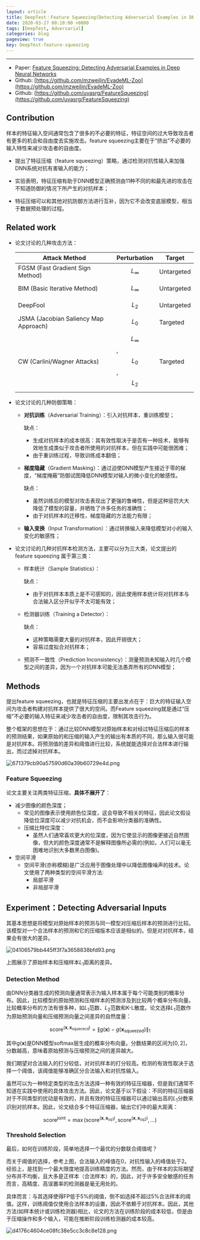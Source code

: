 ```yaml
---
layout: article
title: DeepTest：Feature Squeezing(Detecting Adversarial Examples in DNN)
date: 2020-03-27 00:10:00 +0800
tags: [DeepTest, Adversarial]
categories: blog
pageview: true
key: DeepTest-feature-squeezing
---
```


------

- Paper: [Feature Squeezing: Detecting Adversarial Examples in Deep Neural Networks](https://arxiv.org/abs/1704.01155)
- Github: [https://github.com/mzweilin/EvadeML-Zoo](https://github.com/mzweilin/EvadeML-Zoo)
- Github: [https://github.com/uvasrg/FeatureSqueezing](https://github.com/uvasrg/FeatureSqueezing)



## Contribution

样本的特征输入空间通常包含了很多的不必要的特征，特征空间的过大导致攻击者有更多的机会和自由度去实施攻击。feature squeezing主要在于“挤出”不必要的输入特性来减少攻击者的自由度。

- 提出了特征压缩（feature squeezing）策略，通过检测对抗性输入来加强DNN系统对抗有害输入的能力；

- 实验表明，特征压缩有助于DNN模型正确预测由11种不同的和最先进的攻击在不知道防御的情况下所产生的对抗样本；

- 特征压缩可以和其他对抗防御方法进行互补，因为它不会改变底层模型，相当于数据预处理的过程。

  

## Related work

- 论文讨论的几种攻击方法：

  | Attack Method                         | Perturbation                         | Target     |
  | ------------------------------------- | ------------------------------------ | ---------- |
  | FGSM (Fast Gradient Sign Method)      | $$L_{\infty}$$                       | Untargeted |
  | BIM (Basic Iterative Method)          | $$L_{\infty}$$                       | Untargeted |
  | DeepFool                              | $$L_{2}$$                            | Untargeted |
  | JSMA (Jacobian Saliency Map Approach) | $$L_{0}$$                            | Targeted   |
  | CW (Carlini/Wagner Attacks)           | $$L_{\infty}$$, $$L_{0}$$, $$L_{2}$$ | Targeted   |

  

- 论文讨论的几种防御策略：

  - **对抗训练**（Adversarial Training）：引入对抗样本，重训练模型；

    缺点：

    - 生成对抗样本的成本很高：其有效性取决于是否有一种技术，能够有效地生成类似于攻击者所使用的对抗样本，但在实践中可能很困难；
    - 由于重训练过程，导致训练成本翻倍；

  - **梯度隐藏**（Gradient Masking）：通过迫使DNN模型产生接近于零的梯度，“梯度掩蔽”防御试图降低DNN模型对输入的微小变化的敏感性。

    缺点：

    - 虽然训练后的模型对攻击表现出了更强的鲁棒性，但是这种惩罚大大降低了模型的容量，并牺牲了许多任务的准确性；
    - 由于对抗样本的迁移性，梯度隐藏的方法能力有限；

  - **输入变换**（Input Transformation）：通过转换输入来降低模型对小的输入变化的敏感性；

  

- 论文讨论的几种对抗样本检测方法，主要可以分为三大类，论文提出的feature squeezing 属于第三类：

  - 样本统计（Sample Statistics）：

    缺点：

    - 由于对抗样本本质上是不可感知的，因此使用样本统计将对抗样本与合法输入区分开似乎不太可能有效；

  - 检测器训练（Training a Detector）：

    缺点：

    - 这种策略需要大量的对抗样本，因此开销很大；
    - 容易过度拟合对抗样本；

  - 预测不一致性（Prediction Inconsistency）：测量预测未知输入时几个模型之间的差异，因为一个对抗样本可能无法愚弄所有的DNN模型；

  

## Methods

提出feature squeezing，也就是特征压缩的主要出发点在于：巨大的特征输入空间为攻击者构建对抗样本提供了很大的空间。而Feature squeezing就是通过“压缩”不必要的输入特征来减少攻击者的自由度，限制其攻击行为。

整个框架的思想在于：通过比较DNN模型对原始样本和对经过特征压缩后的样本的预测结果，如果原始的和压缩的输入产生的输出有本质的不同，那么输入很可能是对抗样本。将预测值的差异和阈值进行比较，系统就能选择对合法样本进行输出，而过滤掉对抗样本。

![671379cb90a57590d60a39b60729e4d.png](http://ww1.sinaimg.cn/large/005NduT8ly1gd8qv3syarj30gy09tabp.jpg)

### Feature Squeezing

论文主要关注两类特征压缩，**具体不展开了**：

- 减少图像的颜色深度；
  - 常见的图像表示使用颜色位深度，这会导致不相关的特征，因此论文假设降低位深度可以减少对抗机会，而不会影响分类器的准确性。
  - 压缩比特位深度：
    - 虽然人们通常喜欢更大的位深度，因为它使显示的图像更接近自然图像，但大的颜色深度通常不是解释图像所必需的(例如，人们可以毫无困难地识别大多数黑白图像)。
- 空间平滑
  - 空间平滑(亦称模糊)是广泛应用于图像处理中以降低图像噪声的技术。论文使用了两种类型的空间平滑方法:
    - 局部平滑
    - 非局部平滑



## Experiment：Detecting Adversarial Inputs

其基本思想是将模型对原始样本的预测与同一模型对压缩后样本的预测进行比较。该模型对一个合法样本的预测和它的压缩版本应该是相似的。但是对对抗样本，结果会有很大的差异。

![04106579bb445ff3f7a3658838bfd93.png](http://ww1.sinaimg.cn/large/005NduT8ly1gd8sl6vgitj30yo0bq0vz.jpg)

上图展示了原始样本和压缩样本$L_1$距离的差异。

### Detection Method 

由DNN分类器生成的预测向量通常表示为输入样本属于每个可能类别的概率分布。因此，比较模型的原始预测和压缩样本的预测涉及到比较两个概率分布向量。比较概率分布的方法有很多种，如$L_1$范数、$L_2$范数和K-L散度。论文选择$L_1$范数作为原始预测向量和压缩预测向量之间差异的自然度量：

$$
\begin{equation}\text {score}^{\left(\mathbf{x}, \mathbf{x}_{\text {squececd}}\right)}=\left\|g(\mathbf{x})-g\left(\mathbf{x}_{\text {squeezed}}\right)\right\|_{1}\end{equation}
$$

其中$g(\mathbf{x})$是DNN模型softmax层生成的概率分布向量。分数结果的区间为$[0,2]$，分数越高，意味着原始预测与压缩预测之间的差异越大。

我们期望对合法输入的打分较低，对对抗样本的打分较高。检测的有效性取决于选择一个阈值，该阈值能够准确区分合法输入和对抗性输入。

虽然可以为一种特定类型的攻击方法选择一种有效的特征压缩器，但是我们通常不知道在实践中使用的具体攻击方法。因此，论文基于以下假设：不同的特征压缩器对于不同类型的扰动是有效的，并且有效的特征压缩器可以通过输出高的$L_1$分数来识别对抗样本。因此，论文结合多个特征压缩器，输出它们中的最大距离：

$$
\begin{equation}\text {score}^{\text {joint}}=\max \left(\text {score}^{\left(\mathbf{x}, \mathbf{x}_{\text {sq1}}\right)}, \text {score}^{\left(\mathbf{x}, \mathbf{x}_{\text {sq2}}\right)}, \ldots\right)\end{equation}
$$

### Threshold Selection

最后，如何在训练阶段，简单地选择一个最优的分数联合阈值呢？

而关于阈值的选择，参考上图，合法输入的峰值在0，对抗性输入的峰值处于2。经验上，是找到一个最大限度地提高训练精度的方法。然而，由于样本的实际期望分布并不均衡，且大多是正样本（合法样本）的，因此，对于许多安全敏感的任务而言，高精度、高误置率的检测器是毫无用处的。

具体而言：与其选择使得FP低于5%的阈值，倒不如选择不超过5%合法样本的阈值。这样，训练阈值仅使用合法样本的设置，因此不依赖于对抗样本。因此，其他方法(如样本统计或训练检测器)相比，论文的方法在训练阶段的成本较低，但是由于压缩操作和多个输入，可能在推断阶段训练检测器的成本较高。

![d4176c4604ce08fc38e5cc3c8c8e128.png](http://ww1.sinaimg.cn/large/005NduT8ly1gd8tfejv71j30tf0kwgt5.jpg)